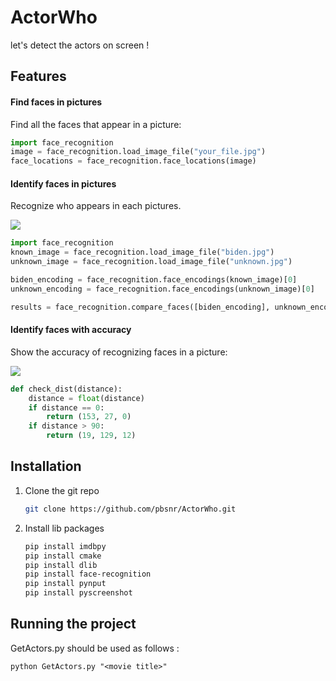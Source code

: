 # ActorWho 

let's detect the actors on screen !

## Features

#### Find faces in pictures

Find all the faces that appear in a picture:

```python
import face_recognition
image = face_recognition.load_image_file("your_file.jpg")
face_locations = face_recognition.face_locations(image)
```

#### Identify faces in pictures

Recognize who appears in each pictures.

![](https://i.ibb.co/5cn3x1Q/readme.png)

```python
import face_recognition
known_image = face_recognition.load_image_file("biden.jpg")
unknown_image = face_recognition.load_image_file("unknown.jpg")

biden_encoding = face_recognition.face_encodings(known_image)[0]
unknown_encoding = face_recognition.face_encodings(unknown_image)[0]

results = face_recognition.compare_faces([biden_encoding], unknown_encoding)
```

#### Identify faces with accuracy 

Show the accuracy of recognizing faces in a picture:

![](https://i.ibb.co/0Fc2c5G/t-l-charger.png)

```python
def check_dist(distance):
    distance = float(distance)
    if distance == 0:
        return (153, 27, 0)
    if distance > 90:
        return (19, 129, 12)
  ```


## Installation

1. Clone the git repo
   ```sh
   git clone https://github.com/pbsnr/ActorWho.git
   ```
2. Install lib packages
   ```sh
   pip install imdbpy
   pip install cmake
   pip install dlib
   pip install face-recognition
   pip install pynput
   pip install pyscreenshot
   
   ```

## Running the project

GetActors.py should be used as follows :

```
python GetActors.py "<movie title>"
```
